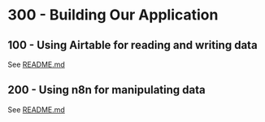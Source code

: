 # 300 - Building Our Application

## 100 - Using Airtable for reading and writing data

See [README.md](./100/README.md)

## 200 - Using n8n for manipulating data

See [README.md](./200/README.md)
